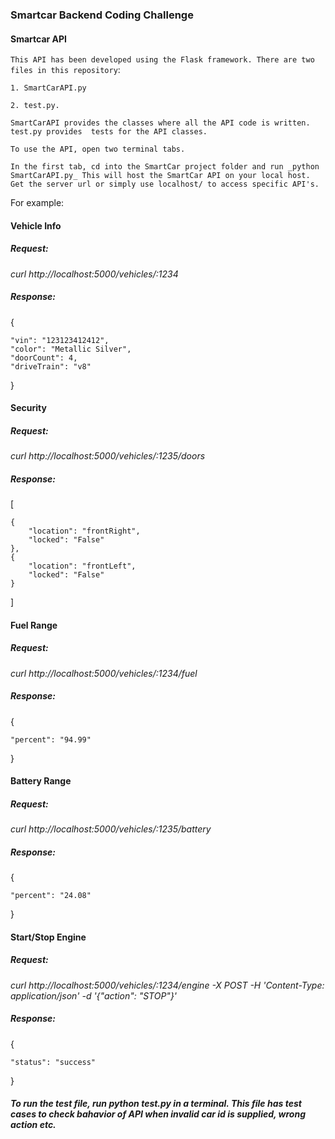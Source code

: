 ### Smartcar Backend Coding Challenge

#### Smartcar API

`This API has been developed using the Flask framework. There are two files in this repository`: 

`1. SmartCarAPI.py`

`2. test.py. `

`SmartCarAPI provides the classes where all the API code is written. test.py provides 
tests for the API classes.`


`To use the API, open two terminal tabs.`

`In the first tab, cd into the SmartCar project folder and run _python SmartCarAPI.py_
This will host the SmartCar API on your local host. Get the server url or simply use localhost/ to access specific API's.`

For example:

#### Vehicle Info

##### Request:

_curl http://localhost:5000/vehicles/:1234_

##### Response:

{

    "vin": "123123412412",
    "color": "Metallic Silver",
    "doorCount": 4,
    "driveTrain": "v8"
}

#### Security

##### Request:

_curl http://localhost:5000/vehicles/:1235/doors_

##### Response:

[

    {
        "location": "frontRight",
        "locked": "False"
    },
    {
        "location": "frontLeft",
        "locked": "False"
    }
]

#### Fuel Range

##### Request:

_curl http://localhost:5000/vehicles/:1234/fuel_

##### Response:

{

    "percent": "94.99"
}

#### Battery Range

##### Request:

_curl http://localhost:5000/vehicles/:1235/battery_

##### Response:

{

    "percent": "24.08"
}

#### Start/Stop Engine

##### Request:

_curl http://localhost:5000/vehicles/:1234/engine -X POST -H 'Content-Type: application/json' -d '{"action": "STOP"}'_

##### Response:

{

    "status": "success"
}

##### To run the test file, run _python test.py_ in a terminal. This file has test cases to check bahavior of API when invalid car id is supplied, wrong action etc.

